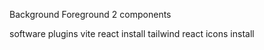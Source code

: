 Background
Foreground 2 components


software plugins
vite react
install tailwind 
react icons install